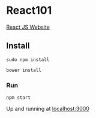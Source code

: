 # React101

[React JS Website](http://facebook.github.io/react/)

## Install

```
sudo npm install

bower install

```
### Run

```
npm start
```
Up and running at [localhost:3000](http://localhost:3000)


